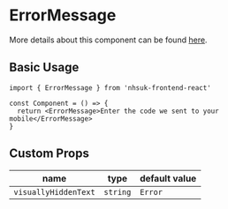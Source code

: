 # ErrorMessage

More details about this component can be found [here](https://service-manual.nhs.uk/design-system/components/error-message).

## Basic Usage

```tsx
import { ErrorMessage } from 'nhsuk-frontend-react'

const Component = () => {
  return <ErrorMessage>Enter the code we sent to your mobile</ErrorMessage>
}
```

## Custom Props

| name                 | type     | default value |
| -------------------- | -------- | ------------- |
| `visuallyHiddenText` | `string` | `Error`       |
